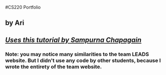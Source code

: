 #CS220 Portfolio
## by Ari
## *[Uses this tutorial by Sampurna Chapagain](https://github.com/SampurnaC/portfolio_website_fcc/blob/master/style.css)*
### Note: you may notice many similarities to the team LEADS website. But I didn't use any code by other students, because I wrote the entirety of the team website.